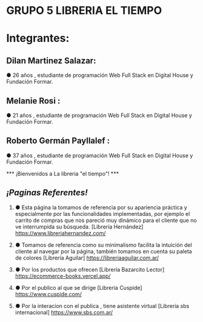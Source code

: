 
# GRUPO 5 LIBRERIA EL TIEMPO

# Integrantes:

## Dilan Martinez Salazar:

 ● 26 años , estudiante de programación Web Full Stack en Digital House y Fundación Formar.

 ## Melanie Rosi :

 ● 21 años , estudiante de programación Web Full Stack en Digital House y Fundación Formar.

 ## Roberto Germán Payllalef :

 ● 37 años , estudiante de programación Web Full Stack en Digital House y Fundación Formar.

*** ¡Bienvenidos a La libreria "el tiempo"! *** 






## ***¡Paginas Referentes!***  
1.   ● Esta página la tomamos de referencia por su apariencia práctica y especialmente por las funcionalidades implementadas, por ejemplo el carrito de compras que nos pareció muy dinámico para el cliente que no ve interrumpida su búsqueda. [Librería Hernández]  https://www.libreriahernandez.com/

2.   ● Tomamos de referencia como su minimalismo facilita la intuición del cliente al navegar por la página, también tomamos en cuenta su paleta de colores [Librería Aguilar]  https://libreriaaguilar.com.ar/

3.   ● Por los productos que ofrecen [Librería Bazarcito Lector] https://ecommerce-books.vercel.app/

4.   ● Por el publico al  que se dirige [Librería Cuspide] https://www.cuspide.com/

5.   ● Por la interacion con el publica , tiene asistente virtual  [Librería sbs internacional] https://www.sbs.com.ar/

